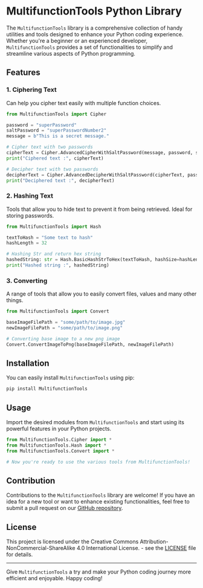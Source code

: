 # MultifunctionTools Python Library

The `MultifunctionTools` library is a comprehensive collection of handy utilities and tools designed to enhance your Python coding experience. Whether you're a beginner or an experienced developer, `MultifunctionTools` provides a set of functionalities to simplify and streamline various aspects of Python programming.

## Features

### 1. Ciphering Text

Can help you cipher text easily with multiple function choices.

```python
from MultifunctionTools import Cipher

password = "superPassword"
saltPassword = "superPasswordNumber2"
message = b"This is a secret message."

# Cipher text with two passwords
cipherText = Cipher.AdvancedCipherWithSaltPassword(message, password, saltPassword=saltPassword)
print("Ciphered text :", cipherText)

# Decipher text with two passwords
decipherText = Cipher.AdvancedDecipherWithSaltPassword(cipherText, password, saltPassword=saltPassword)
print("Deciphered text :", decipherText)
```

### 2. Hashing Text

Tools that allow you to hide text to prevent it from being retrieved. Ideal for storing passwords.

```python
from MultifunctionTools import Hash

textToHash = "Some text to hash"
hashLength = 32

# Hashing Str and return hex string
hashedString: str = Hash.BasicHashStrToHex(textToHash, hashSize=hashLength)
print("Hashed string :", hashedString)
```

### 3. Converting

A range of tools that allow you to easily convert files, values ​​and many other things.

```python
from MultifunctionTools import Convert

baseImageFilePath = "some/path/to/image.jpg"
newImageFilePath = "some/path/to/image.png"

# Converting base image to a new png image
Convert.ConvertImageToPng(baseImageFilePath, newImageFilePath)
```

## Installation

You can easily install `MultifunctionTools` using pip:

```bash
pip install MultifunctionTools
```

## Usage

Import the desired modules from `MultifunctionTools` and start using its powerful features in your Python projects.

```python
from MultifunctionTools.Cipher import *
from MultifunctionTools.Hash import *
from MultifunctionTools.Convert import *

# Now you're ready to use the various tools from MultifunctionTools!
```

## Contribution

Contributions to the `MultifunctionTools` library are welcome! If you have an idea for a new tool or want to enhance existing functionalities, feel free to submit a pull request on our [GitHub repository](https://github.com/veHRz/MultifunctionTools).

## License

This project is licensed under the Creative Commons Attribution-NonCommercial-ShareAlike 4.0 International License. - see the [LICENSE](https://github.com/veHRz/MultifunctionTools/blob/master/LICENSE.md) file for details.

---

Give `MultifunctionTools` a try and make your Python coding journey more efficient and enjoyable. Happy coding!
